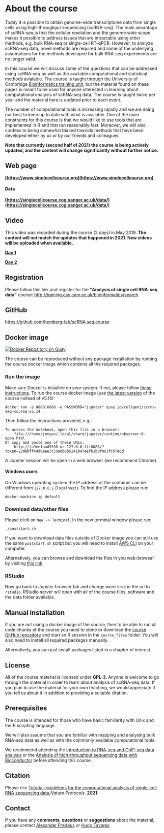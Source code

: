 # About the course

Today it is possible to obtain genome-wide transcriptome data from single cells using high-throughput sequencing (scRNA-seq). The main advantage of scRNA-seq is that the cellular resolution and the genome wide scope makes it possible to address issues that are intractable using other methods, e.g. bulk RNA-seq or single-cell RT-qPCR. However, to analyze scRNA-seq data, novel methods are required and some of the underlying assumptions for the methods developed for bulk RNA-seq experiments are no longer valid.

In this course we will discuss some of the questions that can be addressed using scRNA-seq as well as the available computational and statistical methods avialable. The course is taught through the University of Cambridge <a href="http://training.csx.cam.ac.uk/bioinformatics/" target="blank">Bioinformatics training unit</a>, but the material found on these pages is meant to be used for anyone interested in learning about computational analysis of scRNA-seq data. The course is taught twice per year and the material here is updated prior to each event.

The number of computational tools is increasing rapidly and we are doing our best to keep up to date with what is available. One of the main constraints for this course is that we would like to use tools that are implemented in R and that run reasonably fast. Moreover, we will also confess to being somewhat biased towards methods that have been developed either by us or by our friends and colleagues. 

**Note that currently (second half of 2021) the course is being actively updated, and the content will change significantly without further notice.**

## Web page

__[https://www.singlecellcourse.org](https://www.singlecellcourse.org)__

#### Data

__[https://singlecellcourse.cog.sanger.ac.uk/data/](https://singlecellcourse.cog.sanger.ac.uk/data/)__

## Video

This video was recorded during the course (2 days) in May 2019. **The content will not match the updates that happened in 2021. New videos will be uploaded when available.**

__[Day 1](https://www.youtube.com/watch?v=thHgPqQpkE4)__

__[Day 2](https://www.youtube.com/watch?v=7dQ_pleDO2Y)__

## Registration  

Please follow this link and register for the __"Analysis of single cell RNA-seq data"__ course:
<a href="http://training.csx.cam.ac.uk/bioinformatics/search" target="blank">http://training.csx.cam.ac.uk/bioinformatics/search</a>

## GitHub
<a href="https://github.com/hemberg-lab/scRNA.seq.course" target="blank">https://github.com/hemberg-lab/scRNA.seq.course</a>

## Docker image

[![Docker Repository on Quay](https://quay.io/repository/cellgeni/scrna-seq-course/status "Docker Repository on Quay")](https://quay.io/repository/cellgeni/scrna-seq-course)

The course can be reproduced without any package installation by running the course docker image which contains all the required packages.

### Run the image
Make sure Docker is installed on your system. If not, please follow [these instructions](https://docs.docker.com/engine/installation/). To run the course docker image (use [the latest version](https://quay.io/repository/cellgeni/scrna-seq-course?tab=tags) of the course instead of v5.14):

```
docker run -p 8888:8888 -e PASSWORD="jupyter" quay.io/cellgeni/scrna-seq-course:v5.14
```

Then follow the instructions provided, e.g.:
```
To access the notebook, open this file in a browser:
    file:///home/jovyan/.local/share/jupyter/runtime/nbserver-6-open.html
Or copy and paste one of these URLs:
    http://(a9ee1aad5398 or 127.0.0.1):8888/?token=22debff49d9aae3c50e6b0b5241b47eefb1b8f883fcb7e6d
```

A Jupyter session will be open in a web browser (we recommend Chrome).

#### Windows users

On Windows operating system the IP address of the container can be different from `127.0.0.1` (`localhost`). To find the IP address please run:
```
docker-machine ip default
```

### Download data/other files

Please click on `New -> Terminal`. In the new terminal window please run:
```
./poststart.sh
```

If you want to download data files outside of Docker image you can still use the same `poststart.sh` script but you will need to install [AWS CLI](https://docs.aws.amazon.com/cli/latest/userguide/install-bundle.html) on your computer.

Alternatively, you can browse and download the files in you web-browser by visiting [this link](https://singlecellcourse.cog.sanger.ac.uk/index.html?shared=data/).

### RStudio

Now go back to Jupyter browser tab and change word `tree` in the url to `rstudio`. RStudio server will open with all of the course files, software and the data folder available.

## Manual installation

If you are not using a docker image of the course, then to be able to run all code chunks of the course you need to clone or download the [course GitHub repository](https://github.com/hemberg-lab/scRNA.seq.course) and start an R session in the `course_files` folder. You will also need to install all required packages manually.

Alternatively, you can just install packages listed in a chapter of interest.

## License
All of the course material is licensed under <b>GPL-3</b>. Anyone is welcome to go through the material in order to learn about analysis of scRNA-seq data. If you plan to use the material for your own teaching, we would appreciate if you tell us about it in addition to providing a suitable citation.

## Prerequisites

The course is intended for those who have basic familiarity with Unix and the R scripting language.

We will also assume that you are familiar with mapping and analysing bulk RNA-seq data as well as with the commonly available computational tools.

We recommend attending the [Introduction to RNA-seq and ChIP-seq data analysis](http://training.csx.cam.ac.uk/bioinformatics/search) or the [Analysis of high-throughput sequencing data with Bioconductor](http://training.csx.cam.ac.uk/bioinformatics/search) before attending this course.

## Citation

Please cite [Tutorial: guidelines for the computational analysis of single-cell RNA sequencing data](https://www.nature.com/articles/s41596-020-00409-w),*Nature Protocols*, **2021**.

## Contact

If you have any __comments__, __questions__ or __suggestions__ about the material, please contact <a href="mailto:predeus@gmail.com">Alexander Predeus</a> or <a href="mailto:hm533@cam.ac.uk">Hugo Tavares</a>.
